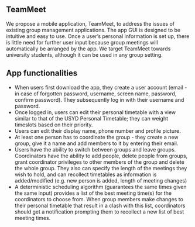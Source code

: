 TeamMeet
---
We propose a mobile application, TeamMeet, to address the issues of existing group management applications. The app GUI is designed to be intuitive and easy to use. Once a user’s personal information is set up, there is little need for further user input because group meetings will automatically be arranged by the app. We target TeamMeet towards university students, although it can be used in any group setting.

App functionalities 
---
- When users first download the app, they create a user account (email - in case of forgotten password, username, screen name, password, confirm password). They subsequently log in with their username and password.
- Once logged in, users can edit their personal timetable with a view similar to that of the USYD Personal Timetable; they can weight timeslots based on their priority.
- Users can edit their display name, phone number and profile picture.
- At least one person has to coordinate the group - they create a new group, give it a name and add members to it by entering their email. 
- Users have the ability to switch between groups and leave groups. Coordinators have the ability to add people, delete people from groups, grant coordinator privileges to other members of the group and delete the whole group. They also can specify the length of the meetings they wish to hold, and can recollect timetables as information is added/modified (e.g. new person is added, length of meeting changes)
- A deterministic scheduling algorithm (guarantees the same times given the same input) provides a list of the best meeting time(s) for the coordinators to choose from. When group members make changes to their personal timetable that result in a clash with this list, coordinators should get a notification prompting them to recollect a new list of best meeting times. 
